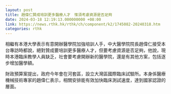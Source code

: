 ```yaml
---
layout: post
title: 趙偉仁贊成培訓更多醫療人才　惟須考慮資源是否足夠
date: 2024-03-18 12:19:13.000000000 +08:00
link: https://news.rthk.hk/rthk/ch/component/k2/1745082-20240318.htm
categories: rthk
---
```


相繼有本港大學表示有意開辦醫學院加強培訓人手，中大醫學院院長趙偉仁接受本台專訪時都說，絕對贊成要培訓更多醫療人才，但要考慮資源是否足夠，他說，現時本港臨床教學人員缺乏，社會要考慮開辦新的醫學院，還是有其他方案，包括逐步增加醫學額。

財政預算案提出，政府今年會在河套區，設立大灣區國際臨床試驗所。本身係醫療機械技術專家的趙偉仁表示，相關安排能有效加快臨床測試速度，達到國家認證的層面。
